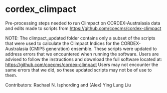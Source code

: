 # cordex_climpact
Pre-processing steps needed to run Climpact on CORDEX-Australasia data and edits made to scripts from https://github.com/coecms/cordex-climpact

NOTE: The climpact_updated folder contains only a subset of the scripts that were used to calculate the Climpact Indices for the CORDEX-Australasia (CMIP5 generation) ensemble. These scripts were updated to address errors that we encountered when running the software. 
Users are advised to follow the instructions and download the full software located at: https://github.com/coecms/cordex-climpact
Users may not encounter the same errors that we did, so these updated scripts may not be of use to them. 

Contributors: Rachael N. Isphording and (Alex) Ying Lung Liu
